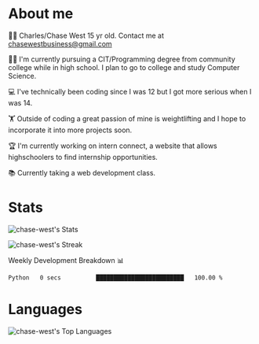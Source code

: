 # About me
🙋‍♂️ Charles/Chase West 15 yr old. Contact me at chasewestbusiness@gmail.com

👨‍🎓 I'm currently pursuing a CIT/Programming degree from community college
while in high school. I plan to go to college and study Computer Science. 

💻 I've technically been coding since I was 12 but
I got more serious when I was 14. 

🏋️ Outside of coding a great passion of mine is weightlifting
and I hope to incorporate it into more projects soon.

🏆 I'm currently working on intern connect, a website that allows highschoolers to find internship opportunities. 

📚 Currently taking a web development class. 

# Stats 

![chase-west's Stats](https://github-readme-stats.vercel.app/api?username=chase-west&theme=prussian&show_icons=true&hide_border=false&count_private=true)


![chase-west's Streak](https://github-readme-streak-stats.herokuapp.com/?user=chase-west&theme=prussian&hide_border=false)

Weekly Development Breakdown 📊
<!--START_SECTION:waka-->

```txt
Python   0 secs          █████████████████████████   100.00 %
```

<!--END_SECTION:waka-->


# Languages 
![chase-west's Top Languages](https://github-readme-stats.vercel.app/api/top-langs/?username=chase-west&theme=prussian&show_icons=true&hide_border=false&layout=compact)


